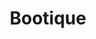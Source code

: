 ---
git: https://github.com/bootique/bootique
logohandle: bootiqueio
sort: bootique
title: Bootique
twitter: https://x.com/BootiqueProject
website: https://bootique.io/
---
